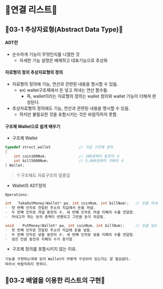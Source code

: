 # 🍭연결 리스트🍭

## 🌟03-1 추상자료형(Abstract Data Type)🌟

#### ADT란
* 순수하게 기능이 무엇인지를 나열한 것
  * 자세한 기능 설명은 배제하고 대표기능으로 추상화

#### 자료형의 정의 추상자료형의 정의
* 자료형의 정의에 기능, 연산과 관련된 내용을 명시할 수 있음.  
  * ex) wallet구조체에서 돈 넣고 꺼내는 연산 함수들.  
    * 즉, wallet이라는 자료형의 정의는 wallet 정의와 wallet 기능이 더해져 완성된다. 
* 추상자료형의 정의에도 기능, 연산과 관련된 내용을 명시할 수 있음.  
  * 하지만 불필요한 것을 포함시키는 것은 바람직하지 못함.

#### 구조체 Wallet으로 쉽게 배우기

* 구조체 Wallet
```c
typedef struct_wallet  			  // 지갑 구조체 정의
{
    int coin100Num;     		  // 100원짜리 동전의 수
    int bill5000Num;  			  // 5,000원짜리 지폐의 수
} Wallet;
```
> ‼ 구조체도 자료구조의 일종임

* Wallet의 ADT정의
```c
Operations:  

int   TakeOutMoney(Wallet* pw, int coinNum, int billNum);   // 돈을 꺼내는 연산
-  첫 번째 인자로 전달된 주소의 지갑에서 돈을 꺼냄.
-  두 번째 인자로 꺼낼 동전의 수, 세 번쩨 인자로 꺼낼 지폐의 수를 전달함.
-  꺼내고자 하는 돈의 총액이 반환되고 그만큼 돈이 차감됨.  

void	PutMoney(Wallet* pw, int coinNum, int billNum);     // 돈을 넣는 연산
-  첫 번째 인자로 전달된 주소의 지갑에 돈을 넣음.
-  두 번째 인자로 넣을 동전의 수, 세 번쩨 인자로 넣을 지폐의 수를 전달함.
-  넣은 만큼 동전과 지폐의 수가 증가함.
```
* 구조체 정의를 포함시키지 않는 이유.  
```
기능을 구현하는데에 있어 Wallet이 어떻게 구성되어 있는지는 알 필요없다.  
따라서 바람직하지 못하다.
```

## 🌟03-2 배열을 이용한 리스트의 구현🌟

